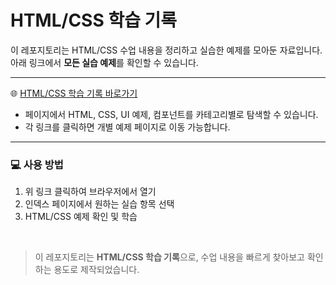 # HTML/CSS 학습 기록

이 레포지토리는 HTML/CSS 수업 내용을 정리하고 실습한 예제를 모아둔 자료입니다.  
아래 링크에서 **모든 실습 예제**를 확인할 수 있습니다.

---

🌐 [HTML/CSS 학습 기록 바로가기](https://siwonyoo.github.io/html-css-notes/)

- 페이지에서 HTML, CSS, UI 예제, 컴포넌트를 카테고리별로 탐색할 수 있습니다.
- 각 링크를 클릭하면 개별 예제 페이지로 이동 가능합니다.

---

### 💻 사용 방법

1. 위 링크 클릭하여 브라우저에서 열기
2. 인덱스 페이지에서 원하는 실습 항목 선택
3. HTML/CSS 예제 확인 및 학습

<br/>

> 이 레포지토리는 **HTML/CSS 학습 기록**으로, 수업 내용을 빠르게 찾아보고 확인하는 용도로 제작되었습니다.
